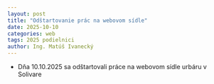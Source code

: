 ```yaml
---
layout: post
title: "Odštartovanie prác na webovom sídle"
date: 2025-10-10
categories: web 
tags: 2025 podielnici
author: Ing. Matúš Ivanecký
---
```


- Dňa 10.10.2025 sa odštartovali práce na webovom sídle urbáru v Solivare

